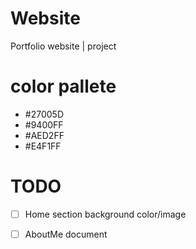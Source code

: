 # Website
Portfolio website | project

# color pallete
- #27005D
- #9400FF
- #AED2FF
- #E4F1FF

# TODO

- [ ] Home section background color/image
- [ ] AboutMe document

